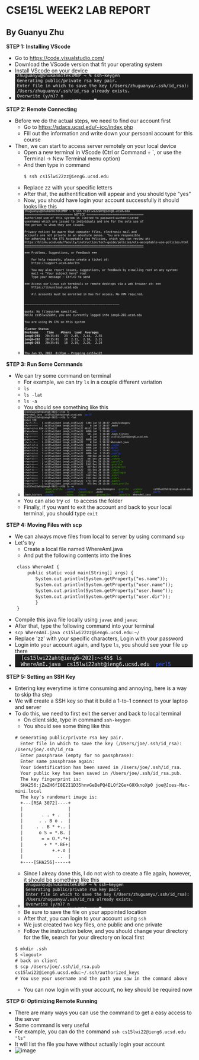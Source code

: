 # CSE15L WEEK2 LAB REPORT
## By Guanyu Zhu 
**STEP 1: Installing VScode**
- Go to https://code.visualstudio.com/
- Download the VScode version that fit your operating system
- Install VScode on your device
- ![picture](Screen%20Shot%202022-01-13%20at%209.21.55%20PM.png)

**STEP 2: Remote Connecting**
- Before we do the actual steps, we need to find our account first
  - Go to https://sdacs.ucsd.edu/~icc/index.php
  - Fill out the information and write down your persoanl account for this course
- Then, we can start to access server remotely on your local device
  - Open a new terminal in VScode (Ctrl or Command + `, or use the Terminal → New Terminal menu option)  
  - And then type in command
    ```
    $ ssh cs15lwi22zz@ieng6.ucsd.edu
    ```
  - Replace zz with your specific letters
  - After that, the authentification will appear and you should type "yes"
  - Now, you should have login your account successfully it should looks like this
  - ![image](Screen%20Shot%202022-01-13%20at%208.38.01%20PM.png)

**STEP 3: Run Some Commands**
- We can try some command on terminal
  - For example, we can try ```ls``` in a couple different variation
  - ```ls ```
  - ```ls -lat ```
  - ```ls -a ```
  - You should see something like this
  - ![image](Screen%20Shot%202022-01-13%20at%208.43.49%20PM.png)
  - You can also try ```cd ``` to access the folder
  - Finally, if you want to exit the account and back to your local terminal, you should type ```exit```

**STEP 4: Moving Files with scp**
- We can always move files from local to server by using command ```scp```
- Let's try
  - Create a local file named WhereAmI.java
  - And put the following contents into the lines
```
    class WhereAmI {
        public static void main(String[] args) {
           System.out.println(System.getProperty("os.name"));
           System.out.println(System.getProperty("user.name"));
           System.out.println(System.getProperty("user.home"));
           System.out.println(System.getProperty("user.dir"));
           }
    }
```
- Compile this java file locally using ```javac``` and ```javac```
- After that, type the following command into your terminal
- ```scp WhereAmI.java cs15lwi22zz@ieng6.ucsd.edu:~/```
- Replace 'zz' with your specific characters, Login with your password
- Login into your account again, and type ```ls```, you should see your file up there
- ![image](Screen%20Shot%202022-01-13%20at%209.00.29%20PM.png)

**STEP 5: Setting an SSH Key**
- Entering key everytime is time consuming and annoying, here is a way to skip tha step
- We will create a SSH key so that it build a 1-to-1 connect to your laptop and server
- To do this, we need to first exit the server and back to local terminal
  - On client side, type in command ```ssh-keygen```
  - You should see some thing like this
  ```
  # Generating public/private rsa key pair.
    Enter file in which to save the key (/Users/joe/.ssh/id_rsa): /Users/joe/.ssh/id_rsa
    Enter passphrase (empty for no passphrase): 
    Enter same passphrase again: 
    Your identification has been saved in /Users/joe/.ssh/id_rsa.
    Your public key has been saved in /Users/joe/.ssh/id_rsa.pub.
    The key fingerprint is:
    SHA256:jZaZH6fI8E2I1D35hnvGeBePQ4ELOf2Ge+G0XknoXp0 joe@Joes-Mac-mini.local
    The key's randomart image is:
    +---[RSA 3072]----+
    |                 |
    |       . . + .   |
    |      . . B o .  |
    |     . . B * +.. |
    |      o S = *.B. |
    |       = = O.*.*+|
    |        + * *.BE+|
    |           +.+.o |
    |             ..  |
    +----[SHA256]-----+
     ``` 
  - Since I alreay done this, I do not wish to create a file again, however, it should be something like this
  - ![image](Screen%20Shot%202022-01-13%20at%209.21.55%20PM.png)
  - Be sure to save the file on your appointed location   
  - After that, you can login to your account using ```ssh```
  - We just created two key files, one public and one private
  - Follow the instruction below, and you should change your directory for the file, search for your directory on local first
  ```
  $ mkdir .ssh
  $ <logout>
  # back on client
  $ scp /Users/joe/.ssh/id_rsa.pub cs15lwi22@ieng6.ucsd.edu:~/.ssh/authorized_keys
  # You use your username and the path you saw in the command above
  ```
  - You can now login with your account, no key should be required now

**STEP 6: Optimizing Remote Running**
- There are many ways you can use the command to get a easy access to the server
- Some command is very useful
- For example, you can do the command ```ssh cs15lwi22@ieng6.ucsd.edu "ls"```
- It will list the file you have without actually login your account
- ![image](Screen%20Shot%202022-01-13%20at%209.17.07%20PM.png)
